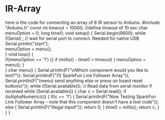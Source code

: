 # IR-Array
here is the code for connecting an array of 8 IR sensor to Arduino.
#include "Arduino.h"
const int timeout = 10000;       //define timeout of 10 sec
char menuOption = 0;
long time0;
void setup() 
{
Serial.begin(9600);
while (!Serial) ; // wait for serial port to connect. Needed for native USB
Serial.println("start");    
menuOption = menu();   
}
void loop() 
{      
if(menuOption == '1') {}
if (millis() - time0 > timeout)
{
menuOption = menu();
}  
}
char menu()
{
Serial.println(F("\nWhich component would you like to test?"));
Serial.println(F("(1) SparkFun Line Follower Array"));
Serial.println(F("(menu) send anything else or press on board reset button\n"));
while (!Serial.available());
// Read data from serial monitor if received
while (Serial.available()) 
{
char c = Serial.read();
if (isAlphaNumeric(c)) 
{
if(c == '1') 
{
Serial.println(F("Now Testing SparkFun Line Follower Array - note that this component doesn't have a test code"));			
else
{
Serial.println(F("illegal input!"));
return 0;
}
time0 = millis();
return c;
}
}
}
    
    
    
